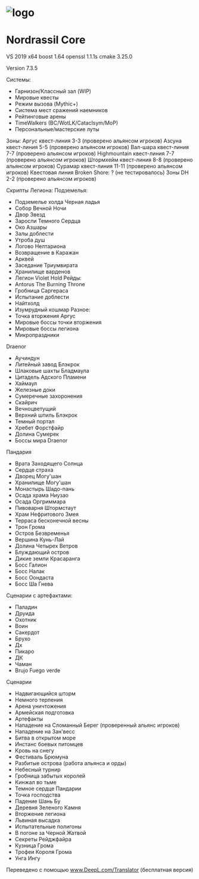 # ![logo](https://github.com/Devir7/Legion_Proyect/blob/V2/icono-Nordrassil-Gold.png)
# Nordrassil Core 
VS 2019 x64
boost 1.64
openssl 1.1.1s
cmake 3.25.0

Version 7.3.5 

Системы:
- Гарнизон/Классный зал (WIP)
- Мировые квесты
- Режим вызова (Mythic+)
- Система мест сражений наемников
- Рейтинговые арены
- TimeWalkers (BC/WotLK/Cataclsym/MoP)
- Персональные/мастерские луты


Зоны:
Аргус квест-линия 3-3 (проверено альянсом игроков)
Азсуна квест-линия 5-5 (проверено альянсом игроков)
Вал-шара квест-линия 7-7 (проверено альянсом игроков)
Highmountain квест-линия 7-7 (проверено альянсом игроков)
Штормхейм квест-линия 8-8 (проверено альянсом игроков)
Сурамар квест-линия 11-11 (проверено альянсом игроков)
Квестовая линия Broken Shore: ? (не тестировалось)
Зоны DH 2-2 (проверено альянсом игроков)

Скрипты Легиона:
Подземелья:
- Подземелье холда Черная ладья
- Собор Вечной Ночи
- Двор Звезд
- Заросли Темного Сердца
- Око Азшары
- Залы доблести
- Утроба душ
- Логово Нелтариона
- Возвращение в Каражан
- Арквей
- Заседание Триумвирата
- Хранилище варденов
- Легион Violet Hold
Рейды:
- Antorus The Burning Throne
- Гробница Саргераса
- Испытание доблести
- Найтхолд
- Изумрудный кошмар
Разное:
- Точка вторжения Аргус
- Мировые боссы точки вторжения
- Мировые боссы легиона
- Микропраздники


Draenor
- Аучиндун
- Литейный завод Блэкрок
- Шлаковые шахты Бладмаула
- Цитадель Адского Пламени
- Хаймаул
- Железные доки
- Сумеречные захоронения
- Скайрич
- Вечноцветущий
- Верхний шпиль Блэкрок
- Темный портал
- Хребет Форстфайр
- Долина Сумерек
- Боссы мира Draenor

Пандария
- Врата Заходящего Солнца
- Сердце страха
- Дворец Могу'шан
- Хранилище Могу'шан
- Монастырь Шадо-пань
- Осада храма Ниузао
- Осада Оргриммара
- Пивоварня Штормстаут
- Храм Нефритового Змея
- Терраса бесконечной весны
- Трон Грома
- Остров Безвременья
- Вершина Кунь-Лай
- Долина Четырех Ветров
- Блуждающий остров
- Дикие земли Красаранга
- Босс Галион
- Босс Налак
- Босс Оондаста
- Босс Ша Гнева

Сценарии с артефактами:
- Паладин
- Друида
- Охотник
- Воин
- Сакердот 
- Брухо
- Дх
- Пикаро
- ДК
- Чаман 
- Brujo Fuego verde

Сценарии
- Надвигающийся шторм
- Немного терпения
- Арена уничтожения
- Армейская подготовка
- Артефакты
- Нападение на Сломанный Берег (проверенный альянс игроков)
- Нападение на Зан'весс
- Битва в открытом море
- Инстанс боевых питомцев
- Кровь на снегу
- Фестиваль Брюмуна
- Разбитые острова (работа альянса и орды)
- Небесный турнир
- Гробница забытых королей
- Кинжал во тьме
- Темное сердце Пандарии
- Точка господства
- Падение Шань Бу
- Деревня Зеленого Камня
- Вторжение легиона
- Львиная высадка
- Испытательные полигоны
- В погоне за Черной Жатвой
- Секреты Рейджфайра
- Кузница Грома
- Трофеи Короля Грома
- Унга Ингу


Переведено с помощью www.DeepL.com/Translator (бесплатная версия)
